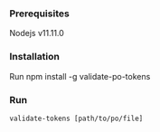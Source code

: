 ### Prerequisites
  Nodejs v11.11.0

### Installation
  Run npm install -g validate-po-tokens

### Run
    validate-tokens [path/to/po/file]
